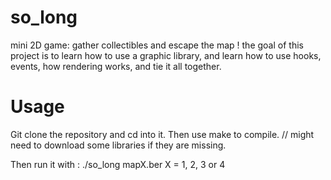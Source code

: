 # so_long
mini 2D game: gather collectibles and escape the map !
the goal of this project is to learn how to use a graphic library, and learn how to use hooks, events, how rendering works, and tie it all together.
# Usage
Git clone the repository and cd into it. Then use make to compile.
 // might need to download some libraries if they are missing.

Then run it with : ./so_long mapX.ber 
X = 1, 2, 3 or 4
